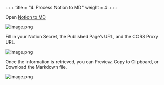 +++
title = "4. Process Notion to MD"
weight = 4
+++


Open [Notion to MD](https://notion-to-md.bamidev.com/)


![image.png](/images/002-ii-level-1-notion-to-md/11-417234-image.png)


Fill in your Notion Secret, the Published Page’s URL, and the CORS Proxy URL.


![image.png](/images/002-ii-level-1-notion-to-md/11-803354-image.png)


Once the information is retrieved, you can Preview, Copy to Clipboard, or Download the Markdown file.


![image.png](/images/002-ii-level-1-notion-to-md/11-901604-image.png)


